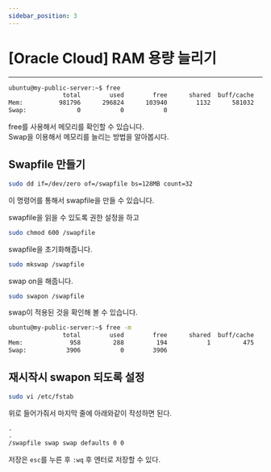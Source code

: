 ```yaml
---
sidebar_position: 3
---
```


# [Oracle Cloud] RAM 용량 늘리기
---

```bash
ubuntu@my-public-server:~$ free
               total        used        free      shared  buff/cache   available
Mem:          981796      296824      103940        1132      581032      522272
Swap:              0           0           0
```

free를 사용해서 메모리를 확인할 수 있습니다.  
Swap을 이용해서 메모리를 늘리는 방법을 알아봅시다.


## Swapfile 만들기

```bash
sudo dd if=/dev/zero of=/swapfile bs=128MB count=32
```

이 명령어를 통해서 swapfile을 만들 수 있습니다.


swapfile을 읽을 수 있도록 권한 설정을 하고

```bash
sudo chmod 600 /swapfile
```

swapfile을 초기화해줍니다.

```bash
sudo mkswap /swapfile
```

swap on을 해줍니다.

```bash
sudo swapon /swapfile
```


swap이 적용된 것을 확인해 볼 수 있습니다.

```bash
ubuntu@my-public-server:~$ free -m
               total        used        free      shared  buff/cache   available
Mem:             958         288         194           1         475         512
Swap:           3906           0        3906

```


## 재시작시 swapon 되도록 설정

```bash
sudo vi /etc/fstab
```

위로 들어가줘서 마지막 줄에 아래와같이 작성하면 된다.

```txt
.
.
/swapfile swap swap defaults 0 0
```

저장은 `esc`를 누른 후 `:wq` 후 엔터로 저장할 수 있다.